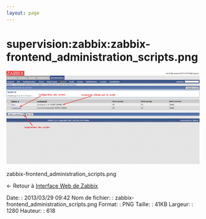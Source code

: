 ```yaml
---
layout: page
---
```


supervision:zabbix:zabbix-frontend\_administration\_scripts.png
===============================================================

[![zabbix-frontend\_administration\_scripts.png](../../../assets/media/supervision/zabbix/zabbix-frontend_administration_scripts.png@cache=&w=900&h=434 "zabbix-frontend_administration_scripts.png")](../../../assets/media/supervision/zabbix/zabbix-frontend_administration_scripts.png@cache= "Afficher le fichier original")

zabbix-frontend\_administration\_scripts.png

← Retour à [Interface Web de
Zabbix](../../../zabbix/zabbix-interface.html "zabbix:zabbix-interface")

Date:
:   2013/03/29 09:42
Nom de fichier:
:   zabbix-frontend\_administration\_scripts.png
Format:
:   PNG
Taille:
:   41KB
Largeur:
:   1280
Hauteur:
:   618

